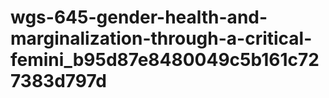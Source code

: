 # wgs-645-gender-health-and-marginalization-through-a-critical-femini_b95d87e8480049c5b161c727383d797d